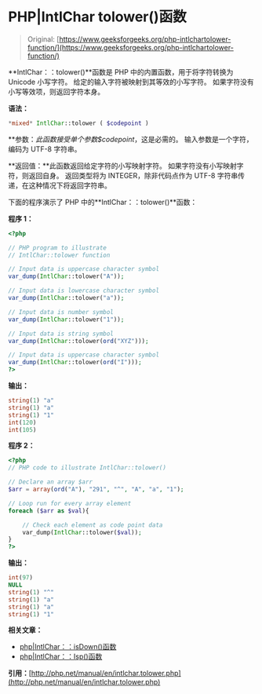 # PHP|IntlChar tolower()函数

> Original: [https://www.geeksforgeeks.org/php-intlchartolower-function/](https://www.geeksforgeeks.org/php-intlchartolower-function/)

**IntlChar：：tolower()**函数是 PHP 中的内置函数，用于将字符转换为 Unicode 小写字符。 给定的输入字符被映射到其等效的小写字符。 如果字符没有小写等效项，则返回字符本身。

**语法：**

```php
*mixed* IntlChar::tolower ( $codepoint )
```

**参数：**此函数接受单个参数*$codepoint*，这是必需的。 输入参数是一个字符，编码为 UTF-8 字符串。

**返回值：**此函数返回给定字符的小写映射字符。 如果字符没有小写映射字符，则返回自身。 返回类型将为 INTEGER，除非代码点作为 UTF-8 字符串传递，在这种情况下将返回字符串。

下面的程序演示了 PHP 中的**IntlChar：：tolower()**函数：

**程序 1：**

```php
<?php

// PHP program to illustrate
// IntlChar::tolower function

// Input data is uppercase character symbol
var_dump(IntlChar::tolower("A"));

// Input data is lowercase character symbol
var_dump(IntlChar::tolower("a"));

// Input data is number symbol
var_dump(IntlChar::tolower("1"));

// Input data is string symbol
var_dump(IntlChar::tolower(ord("XYZ")));

// Input data is uppercase character symbol
var_dump(IntlChar::tolower(ord("I")));
?>
```

**输出：**

```php
string(1) "a"
string(1) "a"
string(1) "1"
int(120)
int(105)

```

**程序 2：**

```php
<?php
// PHP code to illustrate IntlChar::tolower()

// Declare an array $arr
$arr = array(ord("A"), "291", "^", "A", "a", "1");

// Loop run for every array element
foreach ($arr as $val){

    // Check each element as code point data
    var_dump(IntlChar::tolower($val));
}
?>
```

**输出：**

```php
int(97)
NULL
string(1) "^"
string(1) "a"
string(1) "a"
string(1) "1"

```

**相关文章：**

*   [php|IntlChar：：isDown()函数](https://www.geeksforgeeks.org/php-intlcharislower-function/)
*   [php|IntlChar：：Isp()函数](https://www.geeksforgeeks.org/php-intlcharisupper-function/)

**引用：**[http://php.net/manual/en/intlchar.tolower.php](http://php.net/manual/en/intlchar.tolower.php)
